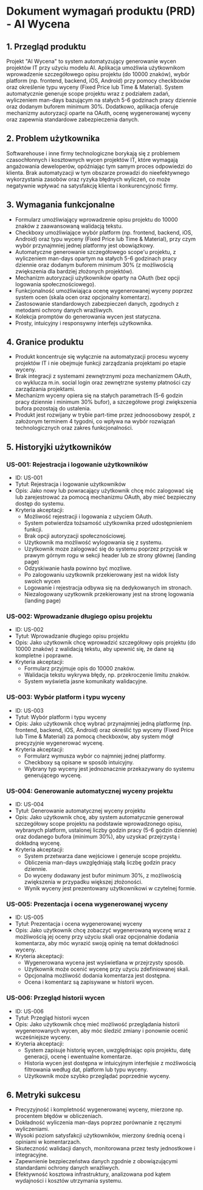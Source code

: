 # Dokument wymagań produktu (PRD) - AI Wycena

## 1. Przegląd produktu
Projekt "AI Wycena" to system automatyzujący generowanie wycen projektów IT przy użyciu modelu AI. Aplikacja umożliwia użytkownikom wprowadzenie szczegółowego opisu projektu (do 10000 znaków), wybór platform (np. frontend, backend, iOS, Android) przy pomocy checkboxów oraz określenie typu wyceny (Fixed Price lub Time & Material). System automatycznie generuje scope projektu wraz z podziałem zadań, wyliczeniem man-days bazującym na stałych 5-6 godzinach pracy dziennie oraz dodanym buforem minimum 30%. Dodatkowo, aplikacja oferuje mechanizmy autoryzacji oparte na OAuth, ocenę wygenerowanej wyceny oraz zapewnia standardowe zabezpieczenia danych.

## 2. Problem użytkownika
Softwarehouse i inne firmy technologiczne borykają się z problemem czasochłonnych i kosztownych wycen projektów IT, które wymagają angażowania deweloperów, opóźniając tym samym proces odpowiedzi do klienta. Brak automatyzacji w tym obszarze prowadzi do nieefektywnego wykorzystania zasobów oraz ryzyka błędnych wyliczeń, co może negatywnie wpływać na satysfakcję klienta i konkurencyjność firmy.

## 3. Wymagania funkcjonalne
- Formularz umożliwiający wprowadzenie opisu projektu do 10000 znaków z zaawansowaną walidacją tekstu.
- Checkboxy umożliwiające wybór platform (np. frontend, backend, iOS, Android) oraz typu wyceny (Fixed Price lub Time & Material), przy czym wybór przynajmniej jednej platformy jest obowiązkowy.
- Automatyczne generowanie szczegółowego scope'u projektu, z wyliczeniem man-days opartym na stałych 5-6 godzinach pracy dziennie oraz dodanym buforem minimum 30% (z możliwością zwiększenia dla bardziej złożonych projektów).
- Mechanizm autoryzacji użytkowników oparty na OAuth (bez opcji logowania społecznościowego).
- Funkcjonalność umożliwiająca ocenę wygenerowanej wyceny poprzez system ocen (skala ocen oraz opcjonalny komentarz).
- Zastosowanie standardowych zabezpieczeń danych, zgodnych z metodami ochrony danych wrażliwych.
- Kolekcja promptów do generowania wycen jest statyczna.
- Prosty, intuicyjny i responsywny interfejs użytkownika.

## 4. Granice produktu
- Produkt koncentruje się wyłącznie na automatyzacji procesu wyceny projektów IT i nie obejmuje funkcji zarządzania projektami po etapie wyceny.
- Brak integracji z systemami zewnętrznymi poza mechanizmem OAuth, co wyklucza m.in. social login oraz zewnętrzne systemy płatności czy zarządzania projektami.
- Mechanizm wyceny opiera się na stałych parametrach (5-6 godzin pracy dziennie i minimum 30% bufor), a szczegółowe progi zwiększenia bufora pozostają do ustalenia.
- Produkt jest rozwijany w trybie part-time przez jednoosobowy zespół, z założonym terminem 4 tygodni, co wpływa na wybór rozwiązań technologicznych oraz zakres funkcjonalności.

## 5. Historyjki użytkowników

### US-001: Rejestracja i logowanie użytkowników
- ID: US-001
- Tytuł: Rejestracja i logowanie użytkowników
- Opis: Jako nowy lub powracający użytkownik chcę móc zalogować się lub zarejestrować za pomocą mechanizmu OAuth, aby mieć bezpieczny dostęp do systemu.
- Kryteria akceptacji:
  - Możliwość rejestracji i logowania z użyciem OAuth.
  - System potwierdza tożsamość użytkownika przed udostępnieniem funkcji.
  - Brak opcji autoryzacji społecznościowej.
  - Użytkownik ma możliwość wylogowania się z systemu.
  - Uzytkownik moze zalogować się do systemu poprzez przycisk w prawym górnym rogu w sekcji header lub ze strony głównej (landing page)
  - Odzyskiwanie hasła powinno być mozliwe.
  - Po zalogowaniu uzytkownik przekierowany jest na widok listy swoich wycen
  - Logowanie i rejestracja odbywa się na dedykowanych im stronach. 
  - Niezalogowany uzytkownik przekierowany jest na stronę logowania (landing page)

### US-002: Wprowadzanie długiego opisu projektu
- ID: US-002
- Tytuł: Wprowadzanie długiego opisu projektu
- Opis: Jako użytkownik chcę wprowadzić szczegółowy opis projektu (do 10000 znaków) z walidacją tekstu, aby upewnić się, że dane są kompletne i poprawne.
- Kryteria akceptacji:
  - Formularz przyjmuje opis do 10000 znaków.
  - Walidacja tekstu wykrywa błędy, np. przekroczenie limitu znaków.
  - System wyświetla jasne komunikaty walidacyjne.

### US-003: Wybór platform i typu wyceny
- ID: US-003
- Tytuł: Wybór platform i typu wyceny
- Opis: Jako użytkownik chcę wybrać przynajmniej jedną platformę (np. frontend, backend, iOS, Android) oraz określić typ wyceny (Fixed Price lub Time & Material) za pomocą checkboxów, aby system mógł precyzyjnie wygenerować wycenę.
- Kryteria akceptacji:
  - Formularz wymusza wybór co najmniej jednej platformy.
  - Checkboxy są opisane w sposób intuicyjny.
  - Wybrany typ wyceny jest jednoznacznie przekazywany do systemu generującego wycenę.

### US-004: Generowanie automatycznej wyceny projektu
- ID: US-004
- Tytuł: Generowanie automatycznej wyceny projektu
- Opis: Jako użytkownik chcę, aby system automatycznie generował szczegółowy scope projektu na podstawie wprowadzonego opisu, wybranych platform, ustalonej liczby godzin pracy (5-6 godzin dziennie) oraz dodanego bufora (minimum 30%), aby uzyskać przejrzystą i dokładną wycenę.
- Kryteria akceptacji:
  - System przetwarza dane wejściowe i generuje scope projektu.
  - Obliczenia man-days uwzględniają stałą liczbę godzin pracy dziennie.
  - Do wyceny dodawany jest bufor minimum 30%, z możliwością zwiększenia w przypadku większej złożoności.
  - Wynik wyceny jest prezentowany użytkownikowi w czytelnej formie.

### US-005: Prezentacja i ocena wygenerowanej wyceny
- ID: US-005
- Tytuł: Prezentacja i ocena wygenerowanej wyceny
- Opis: Jako użytkownik chcę zobaczyć wygenerowaną wycenę wraz z możliwością jej oceny przy użyciu skali oraz opcjonalnie dodania komentarza, aby móc wyrazić swoją opinię na temat dokładności wyceny.
- Kryteria akceptacji:
  - Wygenerowana wycena jest wyświetlana w przejrzysty sposób.
  - Użytkownik może ocenić wycenę przy użyciu zdefiniowanej skali.
  - Opcjonalna możliwość dodania komentarza jest dostępna.
  - Ocena i komentarz są zapisywane w historii wycen.

### US-006: Przegląd historii wycen
- ID: US-006
- Tytuł: Przegląd historii wycen
- Opis: Jako użytkownik chcę mieć możliwość przeglądania historii wygenerowanych wycen, aby móc śledzić zmiany i ponownie ocenić wcześniejsze wyceny.
- Kryteria akceptacji:
  - System zapisuje historię wycen, uwzględniając opis projektu, datę generacji, ocenę i ewentualne komentarze.
  - Historia wycen jest dostępna w intuicyjnym interfejsie z możliwością filtrowania według dat, platform lub typu wyceny.
  - Użytkownik może szybko przeglądać poprzednie wyceny.

## 6. Metryki sukcesu
- Precyzyjność i kompletność wygenerowanej wyceny, mierzone np. procentem błędów w obliczeniach.
- Dokładność wyliczenia man-days poprzez porównanie z ręcznymi wyliczeniami.
- Wysoki poziom satysfakcji użytkowników, mierzony średnią oceną i opiniami w komentarzach.
- Skuteczność walidacji danych, monitorowana przez testy jednostkowe i integracyjne.
- Zapewnienie bezpieczeństwa danych zgodnie z obowiązującymi standardami ochrony danych wrażliwych.
- Efektywność kosztowa infrastruktury, analizowana pod kątem wydajności i kosztów utrzymania systemu. 